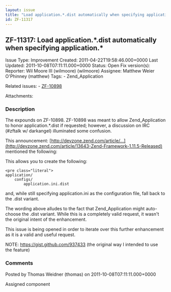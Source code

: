 ```yaml
---
layout: issue
title: "Load application.*.dist automatically when specifying application.*"
id: ZF-11317
---
```


ZF-11317: Load application.\*.dist automatically when specifying application.\*
-------------------------------------------------------------------------------

 Issue Type: Improvement Created: 2011-04-22T19:58:46.000+0000 Last Updated: 2011-10-08T07:11:11.000+0000 Status: Open Fix version(s): 
 Reporter:  Wil Moore III (wilmoore) (wilmoore)  Assignee:  Matthew Weier O'Phinney (matthew)  Tags: - Zend\_Application
 
 Related issues: - [ZF-10898](/issues/browse/ZF-10898)
 
 Attachments: 
### Description

The expounds on ZF-10898. ZF-10898 was meant to allow Zend\_Application to honor application.\*.dist if requested; however, a discussion on IRC (#zftalk w/ darkangel) illuminated some confusion.

This announcement: [http://devzone.zend.com/article/…](http://devzone.zend.com/article/13643-Zend-Framework-1.11.5-Released) mentioned the following:

This allows you to create the following:

 
    <pre class="literal">
    application/
        configs/
            application.ini.dist


and, while still specifying application.ini as the configuration file, fall back to the .dist variant.

The wording above alludes to the fact that Zend\_Application might auto-choose the .dist variant. While this is a completely valid request, it wasn't the original intent of the enhancement.

This issue is being opened in order to iterate over this further enhancement as it is a valid and useful request.

NOTE: <https://gist.github.com/937433> (the original way I intended to use the feature)

 

 

### Comments

Posted by Thomas Weidner (thomas) on 2011-10-08T07:11:11.000+0000

Assigned component

 

 